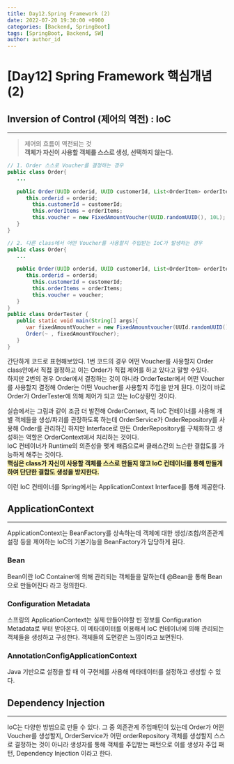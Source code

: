 ```yaml
---
title: Day12.Spring Framework (2)
date: 2022-07-20 19:30:00 +0900
categories: [Backend, SpringBoot]
tags: [SpringBoot, Backend, SW] 
author: author_id 
---
```


# [Day12] Spring Framework 핵심개념 (2)

## Inversion of Control (제어의 역전) : IoC
---

> 제어의 흐름이 역전되는 것  
**객체가 자신이 사용할 객체를 스스로 생성, 선택하지 않는다.**

```java
// 1. Order 스스로 Voucher를 결정하는 경우
public class Order{
   ...
   
   public Order(UUID orderid, UUID customerId, List<OrderItem> orderItems){
      this.orderid = orderid;
        this.customerId = customerId;
        this.orderItems = orderItems;
        this.voucher = new FixedAmountVoucher(UUID.randomUUID(), 10L);
   }
}

// 2. 다른 class에서 어떤 Voucher를 사용할지 주입받는 IoC가 발생하는 경우
public class Order{
   ...
   
   public Order(UUID orderid, UUID customerId, List<OrderItem> orderItems, Voucher voucher){
      this.orderid = orderid;
        this.customerId = customerId;
        this.orderItems = orderItems;
        this.voucher = voucher;
   }
}
public class OrderTester {
   public static void main(String[] args){
      var fixedAmountVoucher = new FixedAmountvoucher(UUId.randomUUID(), 10L);
      Order(~ , fixedAmountVoucher);
   }
}
```

간단하게 코드로 표현해보았다.
1번 코드의 경우 어떤 Voucher를 사용할지 Order class안에서 직접 결정하고 이는 Order가 직접 제어를 하고 있다고 말할 수있다.  
하지만 2번의 경우 Order에서 결정하는 것이 아니라 OrderTester에서 어떤 Voucher를 사용할지 결정해 Order는 어떤 Voucher를 사용할지 주입을 받게 된다. 이것이 바로  Order가 OrderTester에 의해 제어가 되고 있는 IoC상황인 것이다.
<br>

실습에서는 그림과 같이 조금 더 발전해 OrderContext, 즉 IoC 컨테이너를 사용해 개별 객체들을 생성/파괴를 관장하도록 하는데 OrderService가 OrderRepository를 사용해 Order를 관리하긴 하지만 Interface로 만든 OrderRepository를 구체화하고 생성하는 역할은 OrderContext에서 처리하는 것이다.  
IoC 컨테이너가 Runtime의 의존성을 맺게 해줌으로써 클래스간의 느슨한 결합도를 가능하게 해주는 것이다.    
**<span style = "background-color: #fff5b1">핵심은 class가 자신이 사용할 객체를 스스로 만들지 않고 IoC 컨테이너를 통해 만들게 하여 단단한 결합도 생성을 방지한다.</span>**
<br>

이런 IoC 컨테이너를 Spring에서는 ApplicationContext Interface를 통해 제공한다.
## ApplicationContext
---
ApplicationContext는 BeanFactory를 상속하는데 객체에 대한 생성/조합/의존관계설정 등을 제어하는 IoC의 기본기능을 BeanFactory가 담당하게 된다.

### Bean

Bean이란 IoC Container에 의해 관리되는 객체들을 말하는데 @Bean을 통해 Bean으로 만들어진다 라고 정의한다.

### Configuration Metadata

스프링의 ApplicationContext는 실제 만들어야할 빈 정보를 Configuration Metadata로 부터 받아온다. 이 메타데이터를 이용해서 IoC 컨테이너에 의해 관리되는 객체들을 생성하고 구성한다. 객체들의 도면같은 느낌이라고 보면된다.

### AnnotationConfigApplicationContext

Java 기반으로 설정을 할 때 이 구현체를 사용해 메타데이터를 설정하고 생성할 수 있다.

## Dependency Injection
---

IoC는 다양한 방법으로 만들 수 있다. 그 중 의존관계 주입패턴이 있는데 Order가 어떤 Voucher를 생성할지, OrderService가 어떤 orderRepository 객체를 생성할지 스스로 결정하는 것이 아니라 생성자를 통해 객체를 주입받는 패턴으로 이를 생성자 주입 패턴, Dependency Injection 이라고 한다.

